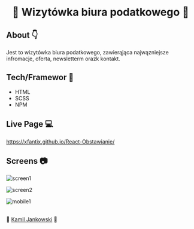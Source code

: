 <h1 align="center"> 
🎉 Wizytówka biura podatkowego 🎉
</h1>
<h2>
About 👇
</h2>
<p>
Jest to wizytówka biura podatkowego, zawierąjąca najwązniejsze infromacje, oferta, newsletterm orazk kontakt.
</p>

<h2>
Tech/Framewor 🔧
</h2>
<ul>
<li>HTML</li>
<li>SCSS</li>
<li>NPM</li>
</ul>
<h2>
Live Page 💻
</h2>
<a href="https://xfantix.github.io/React-Obstawianie/">https://xfantix.github.io/React-Obstawianie/</a>
<h2>
Screens 📷
</h2>

![screen1](https://user-images.githubusercontent.com/48121526/97911202-2bd40500-1d4b-11eb-9c57-eb9f8747794b.png)

![screen2](https://user-images.githubusercontent.com/48121526/97911235-37273080-1d4b-11eb-97c8-890ab1bd37e0.png)

![mobile1](https://user-images.githubusercontent.com/48121526/97911253-40b09880-1d4b-11eb-8d26-ca65a4731756.png)

<br/>
<footer> 	👦 <a href="https://www.facebook.com/kamil.jankowski.319">Kamil Jankowski</a> 	👦 </footer>
